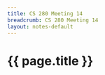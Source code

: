 ```yaml
---
title: CS 280 Meeting 14
breadcrumb: CS 280 Meeting 14
layout: notes-default
---
```

# {{ page.title }}
